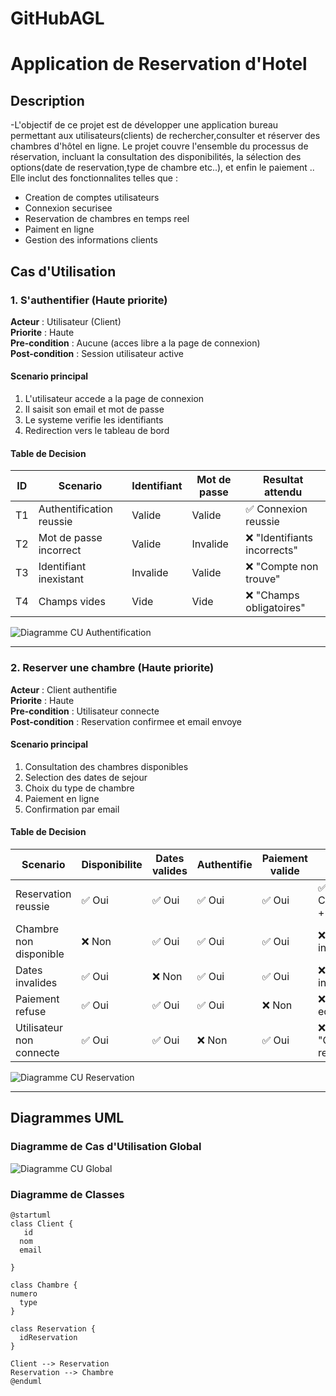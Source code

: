 # GitHubAGL  
# Application de Reservation d'Hotel  

## Description 
-L'objectif de ce projet est de développer une application bureau  permettant aux utilisateurs(clients) de rechercher,consulter et  réserver des chambres d'hôtel en ligne. Le projet couvre l'ensemble du processus de réservation, incluant la consultation des disponibilités, la sélection des options(date de reservation,type de chambre etc..), et enfin le paiement .. Elle inclut des fonctionnalites telles que :  
- Creation de comptes utilisateurs  
- Connexion securisee  
- Reservation de chambres en temps reel
- Paiment en ligne
- Gestion des informations clients  

## Cas d'Utilisation  

### 1. S'authentifier (Haute priorite)  
**Acteur** : Utilisateur (Client)  
**Priorite** : Haute  
**Pre-condition** : Aucune (acces libre a la page de connexion)  
**Post-condition** : Session utilisateur active  

#### Scenario principal  
1. L'utilisateur accede a la page de connexion  
2. Il saisit son email et mot de passe  
3. Le systeme verifie les identifiants  
4. Redirection vers le tableau de bord  

#### Table de Decision  
| ID  | Scenario                | Identifiant | Mot de passe | Resultat attendu          |  
|-----|-------------------------|-------------|--------------|---------------------------|  
| T1  | Authentification reussie | Valide      | Valide       | ✅ Connexion reussie      |  
| T2  | Mot de passe incorrect  | Valide      | Invalide     | ❌ "Identifiants incorrects" |  
| T3  | Identifiant inexistant  | Invalide    | Valide       | ❌ "Compte non trouve"     |  
| T4  | Champs vides            | Vide        | Vide         | ❌ "Champs obligatoires"   |  

![Diagramme CU Authentification](Diagrammes/auth_use_case.png)  

---

### 2. Reserver une chambre (Haute priorite)  
**Acteur** : Client authentifie  
**Priorite** : Haute  
**Pre-condition** : Utilisateur connecte  
**Post-condition** : Reservation confirmee et email envoye  

#### Scenario principal  
1. Consultation des chambres disponibles  
2. Selection des dates de sejour  
3. Choix du type de chambre  
4. Paiement en ligne  
5. Confirmation par email  

#### Table de Decision  
| Scenario                | Disponibilite | Dates valides | Authentifie | Paiement valide | Resultat attendu          |  
|-------------------------|---------------|---------------|-------------|-----------------|---------------------------|  
| Reservation reussie     | ✅ Oui        | ✅ Oui        | ✅ Oui      | ✅ Oui          | ✅ Confirmation + email   |  
| Chambre non disponible  | ❌ Non        | ✅ Oui        | ✅ Oui      | ✅ Oui          | ❌ "Chambre indisponible" |  
| Dates invalides         | ✅ Oui        | ❌ Non        | ✅ Oui      | ✅ Oui          | ❌ "Dates invalides"      |  
| Paiement refuse         | ✅ Oui        | ✅ Oui        | ✅ Oui      | ❌ Non          | ❌ "Paiement echoue"      |  
| Utilisateur non connecte | ✅ Oui       | ✅ Oui        | ❌ Non      | ✅ Oui          | ❌ "Connexion requise"    |  

![Diagramme CU Reservation](Diagrammes/reservation_use_case.png)  

---

## Diagrammes UML  

### Diagramme de Cas d'Utilisation Global  
![Diagramme CU Global](Diagrammes/global_use_case.png)  

### Diagramme de Classes  
```plantuml
@startuml
class Client {
   id
  nom
  email
  
}

class Chambre {
numero
  type
}

class Reservation {
  idReservation
}

Client --> Reservation  
Reservation --> Chambre  
@enduml
